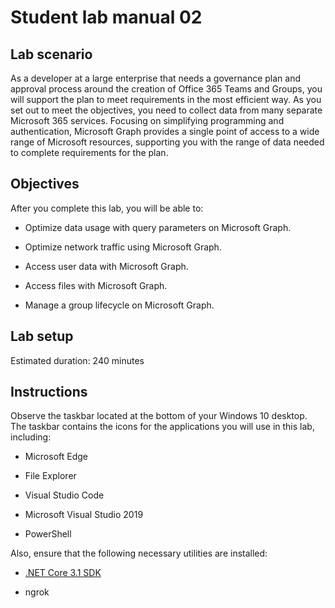 ﻿# Student lab manual 02

## Lab scenario

As a developer at a large enterprise that needs a governance plan and approval process around the creation of Office 365 Teams and Groups, you will support the plan to meet requirements in the most efficient way. As you set out to meet the objectives, you need to collect data from many separate Microsoft 365 services. Focusing on simplifying programming and authentication, Microsoft Graph provides a single point of access to a wide range of Microsoft resources, supporting you with the range of data needed to complete requirements for the plan.

## Objectives

After you complete this lab, you will be able to:

- Optimize data usage with query parameters on Microsoft Graph.

- Optimize network traffic using Microsoft Graph.

- Access user data with Microsoft Graph.

- Access files with Microsoft Graph.

- Manage a group lifecycle on Microsoft Graph.

## Lab setup

Estimated duration: 240 minutes

## Instructions

Observe the taskbar located at the bottom of your Windows 10 desktop. The taskbar contains the icons for the applications you will use in this lab, including:

- Microsoft Edge

- File Explorer

- Visual Studio Code

- Microsoft Visual Studio 2019

- PowerShell

Also, ensure that the following necessary utilities are installed:

- [.NET Core 3.1 SDK](https://dotnet.microsoft.com/download)

- ngrok

